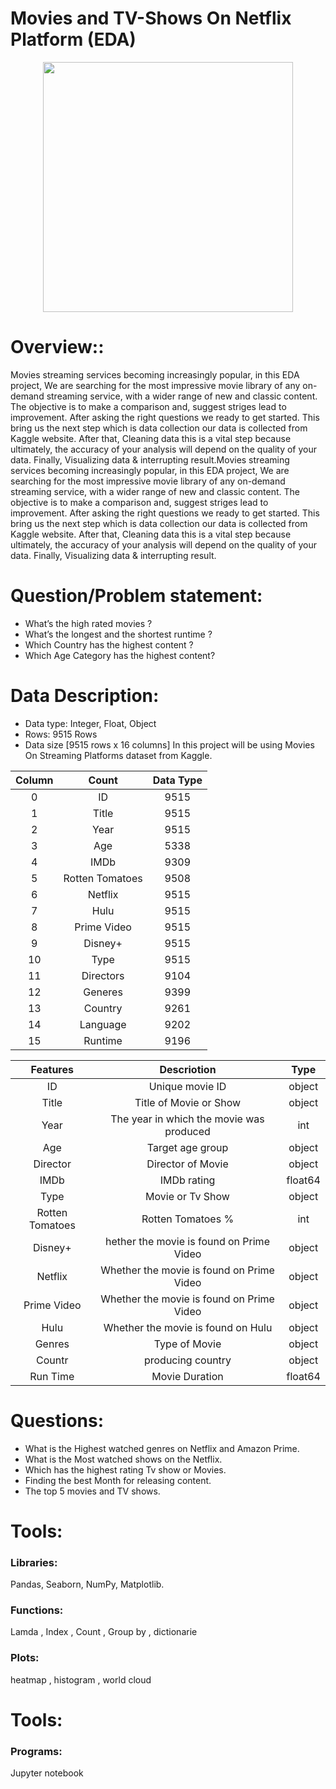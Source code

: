 # Movies and TV-Shows On Netflix Platform (EDA)
<p align="center">
<img src="https://github.com/ZainahAlshehri/Movies_TVShows_On_Streaming_Platforms/blob/main/Proposal%20Image%20.png" width="400" height="400" />
  </p>
  
# Overview::
Movies streaming services becoming increasingly popular, in this EDA project, We are searching for the most impressive movie library of any on-demand streaming service, with a wider range of new and classic content.
The objective is to make a comparison and, suggest striges lead to improvement.  After asking the right questions we ready to get started. This bring us the next step which is data collection our data is collected from Kaggle website. After that,  Cleaning data this is a vital step because ultimately, the accuracy of your analysis will depend on the quality of your data.
Finally, Visualizing data & interrupting result.Movies streaming services becoming increasingly popular, in this EDA project, We are searching for the most impressive movie library of any on-demand streaming service, with a wider range of new and classic content.
The objective is to make a comparison and, suggest striges lead to improvement.  After asking the right questions we ready to get started. This bring us the next step which is data collection our data is collected from Kaggle website. After that,  Cleaning data this is a vital step because ultimately, the accuracy of your analysis will depend on the quality of your data.
Finally, Visualizing data & interrupting result.

# Question/Problem statement:
* What’s the high rated movies ? 
* What’s the longest and the shortest runtime ?
* Which Country has the highest content ? 
* Which Age Category has the highest content?

# Data Description:
 * Data type: Integer, Float, Object
 * Rows: 9515 Rows
 * Data size [9515 rows x 16 columns]
  In this project will be using Movies On Streaming Platforms dataset from Kaggle.


  |Column          |Count    |Data Type | 
  |:--------------:|:-------:|:--------:|
0 |ID              |9515     |Int64     |   
1 |Title           |9515     |Object    |
2 |Year            |9515     |Int64     |
3 |Age             |5338     |Object    |
4 |IMDb            |9309     |Object    |
5 |Rotten Tomatoes |9508     |Object    |
6 |Netflix         |9515     |Int64     |
7 |Hulu            |9515     |Int64     |
8 |Prime Video     |9515     |Int64     |
9 |Disney+         |9515     |Int64     |
10|Type            |9515     |Int64     |
11|Directors       |9104     |Object    |
12|Generes         |9399     |Object    |
13|Country         |9261     |Object    |
14|Language        |9202     |Object    |
15|Runtime         |9196     |Float64   |


|Features |Descriotion|Type
|:-------:|:-------------:|:-------:|
ID|Unique movie ID|object
Title|Title of Movie or Show|object
Year|The year in which the movie was produced|int
Age|Target age group|object
Director|Director of Movie|object
IMDb|IMDb rating|float64
Type|Movie or Tv Show|object
Rotten Tomatoes|Rotten Tomatoes %|int
Disney+|hether the movie is found on Prime Video|object
Netflix|Whether the movie is found on Prime Video|object
Prime Video|Whether the movie is found on Prime Video|object|
Hulu|Whether the movie is found on Hulu|object
Genres|Type of Movie|object
Countr|producing country|object
Run Time|Movie Duration|float64
# Questions:
* 	What is the Highest watched genres on Netflix and Amazon Prime.
* What is the Most watched shows on the Netflix.
* Which has the highest rating Tv show or Movies.
*	Finding the best Month for releasing content.
* The top 5  movies and TV shows.

# Tools:
### Libraries:
Pandas, Seaborn, NumPy, Matplotlib.
### Functions: 
Lamda , Index , Count , Group by , dictionarie 
### Plots:
heatmap , histogram , world cloud  
# Tools:
### Programs: 
Jupyter notebook






